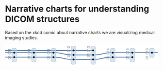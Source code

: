 # Narrative charts for understanding DICOM structures

Based on the xkcd comic about narrative charts we are visualizing medical imaging studies.

![Example generated structure](/images/example.png "Example structure for three participants")
